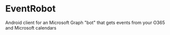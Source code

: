 # EventRobot
Android client for an Microsoft Graph "bot" that gets events from your O365 and Microsoft calendars
